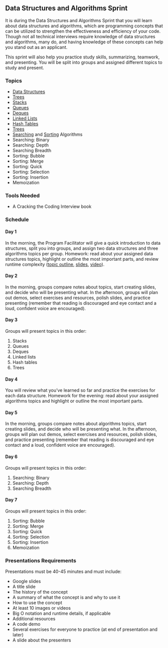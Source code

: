 ## Data Structures and Algorithms Sprint

It is during the Data Structures and Algorithms Sprint that you will learn about data structures and algorithms, which are programming concepts that can be utilized to strengthen the effectiveness and efficiency of your code. Though not all technical interviews require knowledge of data structures and algorithms, many do, and having knowledge of these concepts can help you stand out as an applicant.  

This sprint will also help you practice study skills, summarizing, teamwork, and presenting. You will be split into groups and assigned different topics to study and present.


### Topics 
- [Data Structures](https://github.com/Techtonica/curriculum/blob/master/data-structures/what-is-a-data-structure.md) 
- [Trees](https://github.com/Techtonica/curriculum/blob/master/data-structures/trees.md) 
- [Stacks](https://github.com/Techtonica/curriculum/blob/master/data-structures/stack.md) 
- [Queues](https://github.com/Techtonica/curriculum/blob/master/data-structures/queue.md) 
- [Deques](https://github.com/Techtonica/curriculum/blob/master/data-structures/deque.md) 
- [Linked Lists](https://github.com/Techtonica/curriculum/blob/master/data-structures/linked-lists.md) 
- [Hash Tables](https://github.com/Techtonica/curriculum/blob/master/data-structures/hash-table.md) 
- [Trees](https://github.com/Techtonica/curriculum/blob/master/data-structures/trees.md) 
- [Searching](https://github.com/Techtonica/curriculum/blob/master/algorithms/searching.md) and [Sorting](https://github.com/Techtonica/curriculum/blob/master/algorithms/sorting.md) Algorithms 
- Searching: Binary 
- Searching: Depth 
- Searching Breadth 
- Sorting: Bubble 
- Sorting: Merge 
- Sorting: Quick 
- Sorting: Selection 
- Sorting: Insertion 
- Memoization 


### Tools Needed
- A Cracking the Coding Interview book  


### Schedule

#### Day 1
In the morning, the Program Facilitator will give a quick introduction to data structures, split you into groups, and assign two data structures and three algorithms topics per group. Homework: read about your assigned data structures topics, highlight or outline the most important parts, and review runtime complexity ([topic outline](https://github.com/Techtonica/curriculum/blob/master/runtime-complexity/runtime-complexity.md), [slides](https://drive.google.com/open?id=1ZcOdekB_aP59huZdp4X0u6EfUJKgxzK7y8LqCmzSLC8), [video](https://drive.google.com/open?id=1ZoHxJMUiKOKPqu69vX3b_aeYGlDlRL6n)). 

#### Day 2 
In the morning, groups compare notes about topics, start creating slides, and decide who will be presenting what. In the afternoon, groups will plan out demos, select exercises and resources, polish slides, and practice presenting (remember that reading is discouraged and eye contact and a loud, confident voice are encouraged).

#### Day 3 
Groups will present topics in this order:

1. Stacks
2. Queues
3. Deques
4. Linked lists
5. Hash tables
6. Trees

#### Day 4
You will review what you’ve learned so far and practice the exercises for each data structure. Homework for the evening: read about your assigned algorithms topics and highlight or outline the most important parts.

#### Day 5
In the morning, groups compare notes about algorithms topics, start creating slides, and decide who will be presenting what. In the afternoon, groups will plan out demos, select exercises and resources, polish slides, and practice presenting (remember that reading is discouraged and eye contact and a loud, confident voice are encouraged).

#### Day 6
Groups will present topics in this order:

1. Searching: Binary
2. Searching: Depth
3. Searching Breadth

#### Day 7
Groups will present topics in this order:

1. Sorting: Bubble
2. Sorting: Merge
3. Sorting: Quick
4. Sorting: Selection
5. Sorting: Insertion 
6. Memoization


### Presentations Requirements
Presentations must be 40-45 minutes and must include:
- Google slides
- A title slide
- The history of the concept
- A summary of what the concept is and why to use it
- How to use the concept
- At least 10 images or videos
- Big O notation and runtime details, if applicable
- Additional resources
- A code demo
- Several exercises for everyone to practice (at end of presentation and later)
- A slide about the presenters
